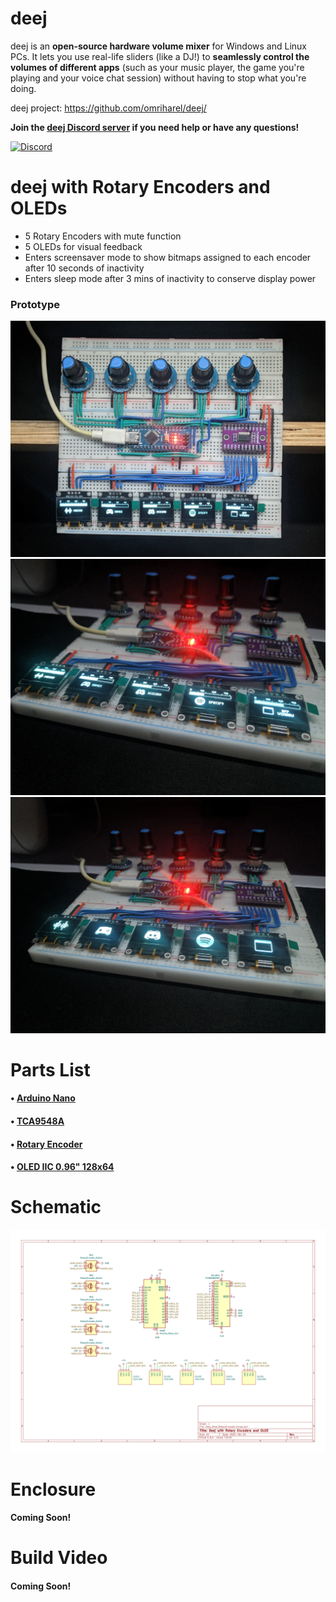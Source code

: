# deej

deej is an **open-source hardware volume mixer** for Windows and Linux PCs. It lets you use real-life sliders (like a DJ!) to **seamlessly control the volumes of different apps** (such as your music player, the game you're playing and your voice chat session) without having to stop what you're doing.

deej project: https://github.com/omriharel/deej/

**Join the [deej Discord server](https://discord.gg/nf88NJu) if you need help or have any questions!**

[![Discord](https://img.shields.io/discord/702940502038937667?logo=discord)](https://discord.gg/nf88NJu)

# deej with Rotary Encoders and OLEDs

- 5 Rotary Encoders with mute function
- 5 OLEDs for visual feedback
- Enters screensaver mode to show bitmaps assigned to each encoder after 10 seconds of inactivity
- Enters sleep mode after 3 mins of inactivity to conserve display power

### Prototype

![Image 1](assets/DeejOledRE3.jpg)
![Image 2](assets/DeejOledRE1.jpg)
![Image 3](assets/DeejOledRE2.jpg)

# Parts List

#### • [Arduino Nano](https://www.aliexpress.com/item/1005006472746115.html?spm=a2g0o.productlist.main.3.3705QldaQldaqx&algo_pvid=2d3671b0-66a2-4520-ac09-d43ade28ccf3&algo_exp_id=2d3671b0-66a2-4520-ac09-d43ade28ccf3-1&pdp_npi=4%40dis%21PHP%21147.09%21130.95%21%21%2117.68%2115.74%21%402103244817190429638904525e4d96%2112000037322320354%21sea%21PH%212539086757%21AC&curPageLogUid=RYYoFWcumnWf&utparam-url=scene%3Asearch%7Cquery_from%3A)
#### • [TCA9548A](https://www.aliexpress.com/item/1005006963196608.html?spm=a2g0o.productlist.main.13.53886dd8liaZCQ&algo_pvid=0d904e4b-7466-493c-96dc-c732b0fc994f&algo_exp_id=0d904e4b-7466-493c-96dc-c732b0fc994f-6&pdp_npi=4%40dis%21PHP%2133.33%2127.88%21%21%210.55%210.46%21%402101e06117190431867238985efc7d%2112000038872380879%21sea%21PH%212539086757%21AC&curPageLogUid=iFPEK7FQg6f3&utparam-url=scene%3Asearch%7Cquery_from%3A)
#### • [Rotary Encoder](https://www.aliexpress.com/item/33030321840.html?spm=a2g0o.productlist.main.1.2ad554c4qhIpVJ&algo_pvid=6957bd68-7e3f-4cc5-b5c6-101c548ae0fd&algo_exp_id=6957bd68-7e3f-4cc5-b5c6-101c548ae0fd-0&pdp_npi=4%40dis%21PHP%2146.06%2140.61%21%21%210.76%210.67%21%402103010f17190432536378066ea445%2112000037979325170%21sea%21PH%212539086757%21AC&curPageLogUid=fhsXY6q5ZOUi&utparam-url=scene%3Asearch%7Cquery_from%3A)
#### • [OLED IIC 0.96" 128x64](https://www.aliexpress.com/item/32896971385.html?spm=a2g0o.productlist.main.5.9be5a4cdWrwcHh&algo_pvid=8a0f93b2-c0b2-4453-923a-6d3cf203e42c&algo_exp_id=8a0f93b2-c0b2-4453-923a-6d3cf203e42c-2&pdp_npi=4%40dis%21PHP%2173.94%2164.85%21%21%211.22%211.07%21%4021032dc617190432895836541e8542%2112000037069025270%21sea%21PH%212539086757%21AC&curPageLogUid=QA382leKaqat&utparam-url=scene%3Asearch%7Cquery_from%3A)

# Schematic

![Hardware schematic](assets/schematics.svg)

# Enclosure

#### Coming Soon!

# Build Video

#### Coming Soon!

